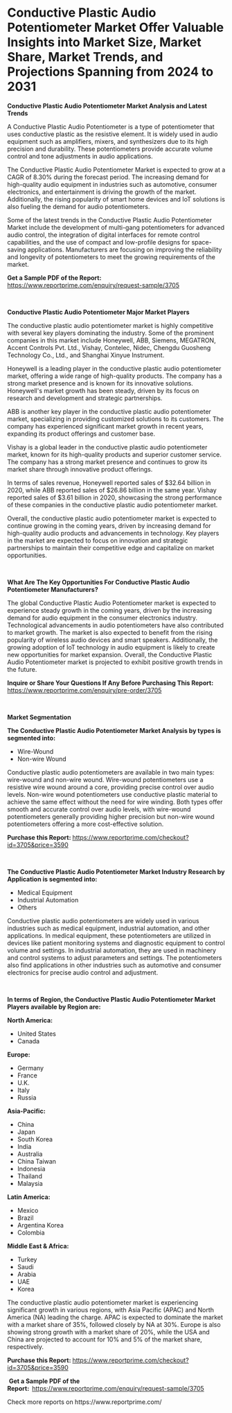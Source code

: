 <p><h1>Conductive Plastic Audio Potentiometer Market Offer Valuable Insights into Market Size, Market Share, Market Trends, and Projections Spanning from 2024 to 2031</h1></p><p><strong>Conductive Plastic Audio Potentiometer Market Analysis and Latest Trends</strong></p>
<p><p>A Conductive Plastic Audio Potentiometer is a type of potentiometer that uses conductive plastic as the resistive element. It is widely used in audio equipment such as amplifiers, mixers, and synthesizers due to its high precision and durability. These potentiometers provide accurate volume control and tone adjustments in audio applications.</p><p>The Conductive Plastic Audio Potentiometer Market is expected to grow at a CAGR of 8.30% during the forecast period. The increasing demand for high-quality audio equipment in industries such as automotive, consumer electronics, and entertainment is driving the growth of the market. Additionally, the rising popularity of smart home devices and IoT solutions is also fueling the demand for audio potentiometers.</p><p>Some of the latest trends in the Conductive Plastic Audio Potentiometer Market include the development of multi-gang potentiometers for advanced audio control, the integration of digital interfaces for remote control capabilities, and the use of compact and low-profile designs for space-saving applications. Manufacturers are focusing on improving the reliability and longevity of potentiometers to meet the growing requirements of the market.</p></p>
<p><strong>Get a Sample PDF of the Report:&nbsp;</strong> <a href="https://www.reportprime.com/enquiry/request-sample/3705">https://www.reportprime.com/enquiry/request-sample/3705</a></p>
<p>&nbsp;</p>
<p><strong>Conductive Plastic Audio Potentiometer Major Market Players</strong></p>
<p><p>The conductive plastic audio potentiometer market is highly competitive with several key players dominating the industry. Some of the prominent companies in this market include Honeywell, ABB, Siemens, MEGATRON, Accent Controls Pvt. Ltd., Vishay, Contelec, Nidec, Chengdu Guosheng Technology Co., Ltd., and Shanghai Xinyue Instrument.</p><p>Honeywell is a leading player in the conductive plastic audio potentiometer market, offering a wide range of high-quality products. The company has a strong market presence and is known for its innovative solutions. Honeywell's market growth has been steady, driven by its focus on research and development and strategic partnerships.</p><p>ABB is another key player in the conductive plastic audio potentiometer market, specializing in providing customized solutions to its customers. The company has experienced significant market growth in recent years, expanding its product offerings and customer base.</p><p>Vishay is a global leader in the conductive plastic audio potentiometer market, known for its high-quality products and superior customer service. The company has a strong market presence and continues to grow its market share through innovative product offerings.</p><p>In terms of sales revenue, Honeywell reported sales of $32.64 billion in 2020, while ABB reported sales of $26.86 billion in the same year. Vishay reported sales of $3.61 billion in 2020, showcasing the strong performance of these companies in the conductive plastic audio potentiometer market.</p><p>Overall, the conductive plastic audio potentiometer market is expected to continue growing in the coming years, driven by increasing demand for high-quality audio products and advancements in technology. Key players in the market are expected to focus on innovation and strategic partnerships to maintain their competitive edge and capitalize on market opportunities.</p></p>
<p>&nbsp;</p>
<p><strong>What Are The Key Opportunities For Conductive Plastic Audio Potentiometer Manufacturers?</strong></p>
<p><p>The global Conductive Plastic Audio Potentiometer market is expected to experience steady growth in the coming years, driven by the increasing demand for audio equipment in the consumer electronics industry. Technological advancements in audio potentiometers have also contributed to market growth. The market is also expected to benefit from the rising popularity of wireless audio devices and smart speakers. Additionally, the growing adoption of IoT technology in audio equipment is likely to create new opportunities for market expansion. Overall, the Conductive Plastic Audio Potentiometer market is projected to exhibit positive growth trends in the future.</p></p>
<p><strong>Inquire or Share Your Questions If Any Before Purchasing This Report:</strong> <a href="https://www.reportprime.com/enquiry/pre-order/3705">https://www.reportprime.com/enquiry/pre-order/3705</a></p>
<p>&nbsp;</p>
<p><strong>Market Segmentation</strong></p>
<p><strong>The Conductive Plastic Audio Potentiometer Market Analysis by types is segmented into:</strong></p>
<p><ul><li>Wire-Wound</li><li>Non-wire Wound</li></ul></p>
<p><p>Conductive plastic audio potentiometers are available in two main types: wire-wound and non-wire wound. Wire-wound potentiometers use a resistive wire wound around a core, providing precise control over audio levels. Non-wire wound potentiometers use conductive plastic material to achieve the same effect without the need for wire winding. Both types offer smooth and accurate control over audio levels, with wire-wound potentiometers generally providing higher precision but non-wire wound potentiometers offering a more cost-effective solution.</p></p>
<p><strong>Purchase this Report:&nbsp;</strong><a href="https://www.reportprime.com/checkout?id=3705&price=3590">https://www.reportprime.com/checkout?id=3705&price=3590</a></p>
<p>&nbsp;</p>
<p><strong>The Conductive Plastic Audio Potentiometer Market Industry Research by Application is segmented into:</strong></p>
<p><ul><li>Medical Equipment</li><li>Industrial Automation</li><li>Others</li></ul></p>
<p><p>Conductive plastic audio potentiometers are widely used in various industries such as medical equipment, industrial automation, and other applications. In medical equipment, these potentiometers are utilized in devices like patient monitoring systems and diagnostic equipment to control volume and settings. In industrial automation, they are used in machinery and control systems to adjust parameters and settings. The potentiometers also find applications in other industries such as automotive and consumer electronics for precise audio control and adjustment.</p></p>
<p>&nbsp;</p>
<p><strong>In terms of Region, the Conductive Plastic Audio Potentiometer Market Players available by Region are:</strong></p>
<p>
    <p> <strong> North America: </strong>
        <ul>
            <li>United States</li>
            <li>Canada</li>
        </ul>
        </p> 
    <p> <strong> Europe: </strong>
        <ul>
            <li>Germany</li>
            <li>France</li>
            <li>U.K.</li>
            <li>Italy</li>
            <li>Russia</li>
        </ul>
        </p> 
    <p> <strong> Asia-Pacific: </strong>
        <ul>
            <li>China</li>
            <li>Japan</li>
            <li>South Korea</li>
            <li>India</li>
            <li>Australia</li>
            <li>China Taiwan</li>
            <li>Indonesia</li>
            <li>Thailand</li>
            <li>Malaysia</li>
        </ul>
        </p> 
    <p> <strong> Latin America: </strong>
        <ul>
            <li>Mexico</li>
            <li>Brazil</li>
            <li>Argentina Korea</li>
            <li>Colombia</li>
        </ul>
        </p> 
    <p> <strong> Middle East & Africa: </strong>
        <ul>
            <li>Turkey</li>
            <li>Saudi</li>
            <li>Arabia</li>
            <li>UAE</li>
            <li>Korea</li>
        </ul>
    </p>
    </p>
<p><p>The conductive plastic audio potentiometer market is experiencing significant growth in various regions, with Asia Pacific (APAC) and North America (NA) leading the charge. APAC is expected to dominate the market with a market share of 35%, followed closely by NA at 30%. Europe is also showing strong growth with a market share of 20%, while the USA and China are projected to account for 10% and 5% of the market share, respectively.</p></p>
<p><strong>Purchase this Report: </strong><a href="https://www.reportprime.com/checkout?id=3705&price=3590">https://www.reportprime.com/checkout?id=3705&price=3590</a></p>
<p>&nbsp;<strong>Get a Sample PDF of the Report:&nbsp;&nbsp;</strong><a href="https://www.reportprime.com/enquiry/request-sample/3705">https://www.reportprime.com/enquiry/request-sample/3705</a></p>
<p><strong></strong></p>
<p>Check more reports on https://www.reportprime.com/</p>